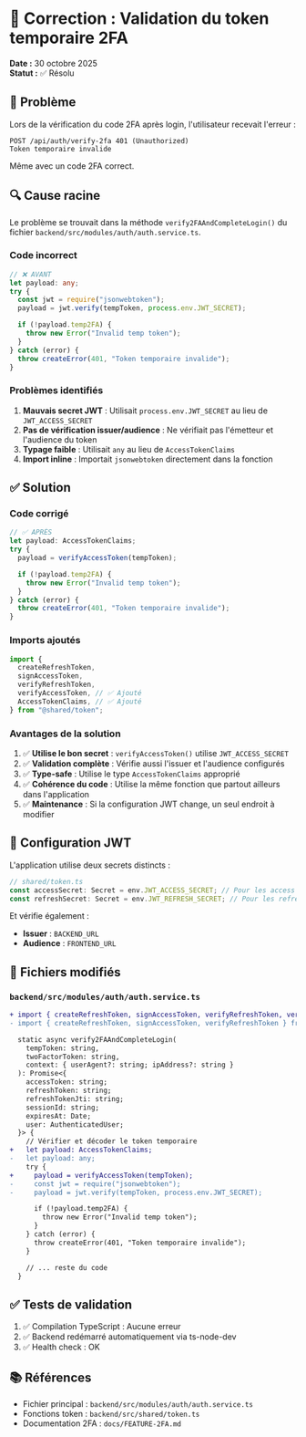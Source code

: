 # 🔧 Correction : Validation du token temporaire 2FA

**Date :** 30 octobre 2025  
**Statut :** ✅ Résolu

## 🐛 Problème

Lors de la vérification du code 2FA après login, l'utilisateur recevait l'erreur :

```
POST /api/auth/verify-2fa 401 (Unauthorized)
Token temporaire invalide
```

Même avec un code 2FA correct.

## 🔍 Cause racine

Le problème se trouvait dans la méthode `verify2FAAndCompleteLogin()` du fichier `backend/src/modules/auth/auth.service.ts`.

### Code incorrect

```typescript
// ❌ AVANT
let payload: any;
try {
  const jwt = require("jsonwebtoken");
  payload = jwt.verify(tempToken, process.env.JWT_SECRET);

  if (!payload.temp2FA) {
    throw new Error("Invalid temp token");
  }
} catch (error) {
  throw createError(401, "Token temporaire invalide");
}
```

### Problèmes identifiés

1. **Mauvais secret JWT** : Utilisait `process.env.JWT_SECRET` au lieu de `JWT_ACCESS_SECRET`
2. **Pas de vérification issuer/audience** : Ne vérifiait pas l'émetteur et l'audience du token
3. **Typage faible** : Utilisait `any` au lieu de `AccessTokenClaims`
4. **Import inline** : Importait `jsonwebtoken` directement dans la fonction

## ✅ Solution

### Code corrigé

```typescript
// ✅ APRÈS
let payload: AccessTokenClaims;
try {
  payload = verifyAccessToken(tempToken);

  if (!payload.temp2FA) {
    throw new Error("Invalid temp token");
  }
} catch (error) {
  throw createError(401, "Token temporaire invalide");
}
```

### Imports ajoutés

```typescript
import {
  createRefreshToken,
  signAccessToken,
  verifyRefreshToken,
  verifyAccessToken, // ✅ Ajouté
  AccessTokenClaims, // ✅ Ajouté
} from "@shared/token";
```

### Avantages de la solution

1. ✅ **Utilise le bon secret** : `verifyAccessToken()` utilise `JWT_ACCESS_SECRET`
2. ✅ **Validation complète** : Vérifie aussi l'issuer et l'audience configurés
3. ✅ **Type-safe** : Utilise le type `AccessTokenClaims` approprié
4. ✅ **Cohérence du code** : Utilise la même fonction que partout ailleurs dans l'application
5. ✅ **Maintenance** : Si la configuration JWT change, un seul endroit à modifier

## 🔐 Configuration JWT

L'application utilise deux secrets distincts :

```typescript
// shared/token.ts
const accessSecret: Secret = env.JWT_ACCESS_SECRET; // Pour les access tokens
const refreshSecret: Secret = env.JWT_REFRESH_SECRET; // Pour les refresh tokens
```

Et vérifie également :

- **Issuer** : `BACKEND_URL`
- **Audience** : `FRONTEND_URL`

## 📝 Fichiers modifiés

### `backend/src/modules/auth/auth.service.ts`

```diff
+ import { createRefreshToken, signAccessToken, verifyRefreshToken, verifyAccessToken, AccessTokenClaims } from "@shared/token";
- import { createRefreshToken, signAccessToken, verifyRefreshToken } from "@shared/token";

  static async verify2FAAndCompleteLogin(
    tempToken: string,
    twoFactorToken: string,
    context: { userAgent?: string; ipAddress?: string }
  ): Promise<{
    accessToken: string;
    refreshToken: string;
    refreshTokenJti: string;
    sessionId: string;
    expiresAt: Date;
    user: AuthenticatedUser;
  }> {
    // Vérifier et décoder le token temporaire
+   let payload: AccessTokenClaims;
-   let payload: any;
    try {
+     payload = verifyAccessToken(tempToken);
-     const jwt = require("jsonwebtoken");
-     payload = jwt.verify(tempToken, process.env.JWT_SECRET);

      if (!payload.temp2FA) {
        throw new Error("Invalid temp token");
      }
    } catch (error) {
      throw createError(401, "Token temporaire invalide");
    }

    // ... reste du code
  }
```

## ✅ Tests de validation

1. ✅ Compilation TypeScript : Aucune erreur
2. ✅ Backend redémarré automatiquement via ts-node-dev
3. ✅ Health check : OK

## 📚 Références

- Fichier principal : `backend/src/modules/auth/auth.service.ts`
- Fonctions token : `backend/src/shared/token.ts`
- Documentation 2FA : `docs/FEATURE-2FA.md`
